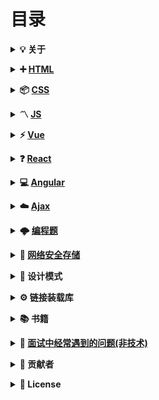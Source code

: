 # 目录

<b><details><summary>💡 关于</summary></b>

📚 本仓库是面向 <b>web 前端</b> 方向校招求职者、初学者的基础知识总结

🙏 仓库内容如有错误或改进欢迎 issue 或 pr。由于本人水平有限，仓库中的知识点有来自本人原创、读书笔记、书籍、博文等，非原创均已标明出处，如有遗漏，请 issue 提出。本仓库遵循 CC BY-NC-SA 4.0 协议，转载请注明出处。

</details>

<b><details><summary>➕ [HTML](./content/HTML.md)</summary></b>

</details>

<b><details><summary>📦 [CSS](./content/CSS.md)</summary></b>

</details>

<b><details><summary>〽️ [JS](./content/JS.md)</summary></b>

</details>

<b><details><summary>⚡️ [Vue](./content/Vue.md)</summary></b>

</details>

<b><details><summary>❓ [React](./content/React.md)</summary></b>

</details>

<b><details><summary>💻 [Angular](./content/Angular.md)</summary></b>

</details>

<b><details><summary>☁️ [Ajax](./content/Ajax.md)</summary></b>

</details>

<b><details><summary>🌩 [编程题](./content/Program.md)</summary></b>

</details>

<b><details><summary>💾 [网络安全存储](./content/NetworkSecurity.md)</summary></b>

</details>

<b><details><summary>📏 设计模式</summary></b>

</details>

<b><details><summary>⚙️ 链接装载库</summary></b>

</details>

<b><details><summary>📚 书籍</summary></b>

</details>

<b><details><summary>🔱 [面试中经常遇到的问题(非技术)](./content/Question.md)</summary></b>

</details>

<b><details><summary>👬 贡献者</summary></b>

包括勘误的 Issue、PR，排序按照贡献时间。

[qiilee](https://blog.csdn.net/qq_34543438/article/category/6943844)<br/>
[ravencrown](https://github.com/ravencrown/web-interview)<br/>

</details>

<b><details><summary>📜 License</summary></b>

本仓库遵循 CC BY-NC-SA 4.0（署名 - 非商业性使用） 协议，转载请注明出处。

[![CC BY-NC-SA 4.0](https://i.creativecommons.org/l/by-nc-sa/4.0/88x31.png)](LICENSE)

</details>

